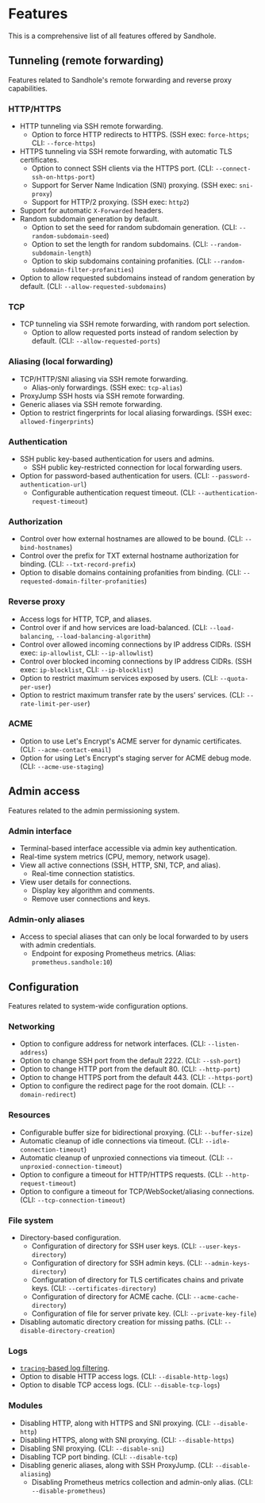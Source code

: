 # Features

This is a comprehensive list of all features offered by Sandhole.

## Tunneling (remote forwarding)

Features related to Sandhole's remote forwarding and reverse proxy capabilities.

### HTTP/HTTPS

- HTTP tunneling via SSH remote forwarding.
  - Option to force HTTP redirects to HTTPS. (SSH exec: `force-https`; CLI: `--force-https`)
- HTTPS tunneling via SSH remote forwarding, with automatic TLS certificates.
  - Option to connect SSH clients via the HTTPS port. (CLI: `--connect-ssh-on-https-port`)
  - Support for Server Name Indication (SNI) proxying. (SSH exec: `sni-proxy`)
  - Support for HTTP/2 proxying. (SSH exec: `http2`)
- Support for automatic `X-Forwarded` headers.
- Random subdomain generation by default.
  - Option to set the seed for random subdomain generation. (CLI: `--random-subdomain-seed`)
  - Option to set the length for random subdomains. (CLI: `--random-subdomain-length`)
  - Option to skip subdomains containing profanities. (CLI: `--random-subdomain-filter-profanities`)
- Option to allow requested subdomains instead of random generation by default. (CLI: `--allow-requested-subdomains`)

### TCP

- TCP tunneling via SSH remote forwarding, with random port selection.
  - Option to allow requested ports instead of random selection by default. (CLI: `--allow-requested-ports`)

### Aliasing (local forwarding)

- TCP/HTTP/SNI aliasing via SSH remote forwarding.
  - Alias-only forwardings. (SSH exec: `tcp-alias`)
- ProxyJump SSH hosts via SSH remote forwarding.
- Generic aliases via SSH remote forwarding.
- Option to restrict fingerprints for local aliasing forwardings. (SSH exec: `allowed-fingerprints`)

### Authentication

- SSH public key-based authentication for users and admins.
  - SSH public key-restricted connection for local forwarding users.
- Option for password-based authentication for users. (CLI: `--password-authentication-url`)
  - Configurable authentication request timeout. (CLI: `--authentication-request-timeout`)

### Authorization

- Control over how external hostnames are allowed to be bound. (CLI: `--bind-hostnames`)
- Control over the prefix for TXT external hostname authorization for binding. (CLI: `--txt-record-prefix`)
- Option to disable domains containing profanities from binding. (CLI: `--requested-domain-filter-profanities`)

### Reverse proxy

- Access logs for HTTP, TCP, and aliases.
- Control over if and how services are load-balanced. (CLI: `--load-balancing`, `--load-balancing-algorithm`)
- Control over allowed incoming connections by IP address CIDRs. (SSH exec: `ip-allowlist`, CLI: `--ip-allowlist`)
- Control over blocked incoming connections by IP address CIDRs. (SSH exec: `ip-blocklist`, CLI: `--ip-blocklist`)
- Option to restrict maximum services exposed by users. (CLI: `--quota-per-user`)
- Option to restrict maximum transfer rate by the users' services. (CLI: `--rate-limit-per-user`)

### ACME

- Option to use Let's Encrypt's ACME server for dynamic certificates. (CLI: `--acme-contact-email`)
- Option for using Let's Encrypt's staging server for ACME debug mode. (CLI: `--acme-use-staging`)

## Admin access

Features related to the admin permissioning system.

### Admin interface

- Terminal-based interface accessible via admin key authentication.
- Real-time system metrics (CPU, memory, network usage).
- View all active connections (SSH, HTTP, SNI, TCP, and alias).
  - Real-time connection statistics.
- View user details for connections.
  - Display key algorithm and comments.
  - Remove user connections and keys.

### Admin-only aliases

- Access to special aliases that can only be local forwarded to by users with admin credentials.
  - Endpoint for exposing Prometheus metrics. (Alias: `prometheus.sandhole:10`)

## Configuration

Features related to system-wide configuration options.

### Networking

- Option to configure address for network interfaces. (CLI: `--listen-address`)
- Option to change SSH port from the default 2222. (CLI: `--ssh-port`)
- Option to change HTTP port from the default 80. (CLI: `--http-port`)
- Option to change HTTPS port from the default 443. (CLI: `--https-port`)
- Option to configure the redirect page for the root domain. (CLI: `--domain-redirect`)

### Resources

- Configurable buffer size for bidirectional proxying. (CLI: `--buffer-size`)
- Automatic cleanup of idle connections via timeout. (CLI: `--idle-connection-timeout`)
- Automatic cleanup of unproxied connections via timeout. (CLI: `--unproxied-connection-timeout`)
- Option to configure a timeout for HTTP/HTTPS requests. (CLI: `--http-request-timeout`)
- Option to configure a timeout for TCP/WebSocket/aliasing connections. (CLI: `--tcp-connection-timeout`)

### File system

- Directory-based configuration.
  - Configuration of directory for SSH user keys. (CLI: `--user-keys-directory`)
  - Configuration of directory for SSH admin keys. (CLI: `--admin-keys-directory`)
  - Configuration of directory for TLS certificates chains and private keys. (CLI: `--certificates-directory`)
  - Configuration of directory for ACME cache. (CLI: `--acme-cache-directory`)
  - Configuration of file for server private key. (CLI: `--private-key-file`)
- Disabling automatic directory creation for missing paths. (CLI: `--disable-directory-creation`)

### Logs

- [`tracing`-based log filtering](https://docs.rs/tracing-subscriber/latest/tracing_subscriber/filter/struct.EnvFilter.html).
- Option to disable HTTP access logs. (CLI: `--disable-http-logs`)
- Option to disable TCP access logs. (CLI: `--disable-tcp-logs`)

### Modules

- Disabling HTTP, along with HTTPS and SNI proxying. (CLI: `--disable-http`)
- Disabling HTTPS, along with SNI proxying. (CLI: `--disable-https`)
- Disabling SNI proxying. (CLI: `--disable-sni`)
- Disabling TCP port binding. (CLI: `--disable-tcp`)
- Disabling generic aliases, along with SSH ProxyJump. (CLI: `--disable-aliasing`)
  - Disabling Prometheus metrics collection and admin-only alias. (CLI: `--disable-prometheus`)
